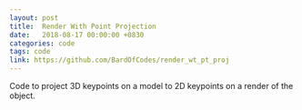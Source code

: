 ```yaml
---
layout: post
title:  Render With Point Projection
date:   2018-08-17 00:00:00 +0830
categories: code
tags: code
link: https://github.com/BardOfCodes/render_wt_pt_proj
---
```

Code to project 3D keypoints on a model to 2D keypoints on a render of the object.